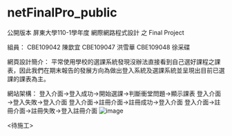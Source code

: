 # netFinalPro_public
公開版本 屏東大學110-1學年度 網際網路程式設計 之 Final Project

組員： CBE109042 陳歆宜 CBE109047 洪雪華 CBE109048 徐采碟

網頁設計簡介：
平常使用學校的選課系統發現沒辦法直接看到自己選好課程之課表，因此我們在期末報告的發展方向為做出登入系統及選課系統並呈現出目前已選課的課表為主。

網站架構：
登入介面→登入成功→開始選課→判斷衝堂問題→顯示課表
登入介面→登入失敗→登入介面
登入介面→註冊介面→註冊成功→登入介面
登入介面→註冊介面→註冊失敗→登入註冊介面
![image](https://i.imgur.com/h6C6Cqf.png)

<待施工>
